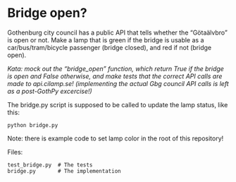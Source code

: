 Bridge open?
============

Gothenburg city council has a public API that tells whether the “Götaälvbro” is open or not. Make a lamp that is green if the bridge is usable as a car/bus/tram/bicycle passenger (bridge closed), and red if not (bridge open).

_Kata: mock out the “bridge_open” function, which return True if the bridge is open and False otherwise, and make tests that the correct API calls are made to api.cilamp.se! (implementing the actual Gbg council API calls is left as a post-GothPy excercise!)_

The bridge.py script is supposed to be called to update the lamp status, like this:

	python bridge.py

Note: there is example code to set lamp color in the root of this repository!

Files:

	test_bridge.py  # The tests
	bridge.py       # The implementation


